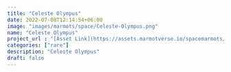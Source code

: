```yaml
---
title: "Celeste Olympus"
date: 2022-07-08T12:14:54+06:00
image: "images/marmots/space/Celeste-Olympus.png"
name: "Celeste Olympus"
project_url : "[Asset Link](https://assets.marmotverse.io/spacemarmots/highres/1932.png)"
categories: ["rare"]
description: "Celeste Olympus"
draft: false
---
```

